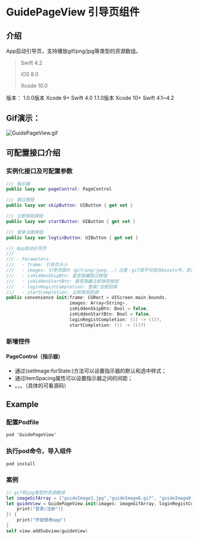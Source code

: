 # GuidePageView 引导页组件
## 介绍
App启动引导页，支持播放gif/png/jpg等类型的资源数组。


> Swift 4.2
>
> iOS 8.0
>
> Xcode 10.0
>

版本：
1.0.0版本  Xcode 9+  Swift 4.0
1.1.0版本  Xcode 10+  Swift 4.1~4.2

## Gif演示：

![GuidePageView.gif](http://upload-images.jianshu.io/upload_images/877439-71f9a9a8c30aa7ec.gif?imageMogr2/auto-orient/strip%7CimageView2/2/w/1240)


## 可配置接口介绍

### 实例化接口及可配置参数

```Swift
/// 指示器
public lazy var pageControl: PageControl

/// 跳过按钮
public lazy var skipButton: UIButton { get set }

/// 立即体验按钮
public lazy var startButton: UIButton { get set }

/// 登录注册按钮
public lazy var logtinButton: UIButton { get set }

/// App启动引导页
///
/// - Parameters:
///   - frame: 引导页大小
///   - images: 引导页图片（gif/png/jpeg...）注意：gif图不可放在Assets中，否则加载不出来（建议引导页的图片都不要放在Assets文件中，因为使用imageName加载时，系统会缓存图片，造成内存暴增）
///   - isHiddenSkipBtn: 是否隐藏跳过按钮
///   - isHiddenStartBtn: 是否隐藏立即体验按钮
///   - loginRegistCompletion: 登录/注册回调
///   - startCompletion: 立即体验回调
public convenience init(frame: CGRect = UIScreen.main.bounds,
                        images: Array<String>,
                        isHiddenSkipBtn: Bool = false,
                        isHiddenStartBtn: Bool = false,
                        loginRegistCompletion: (() -> ())?,
                        startCompletion: (() -> ())?)

```

### 新增控件
#### PageControl（指示器）
- 通过(setImage:forState:)方法可以设置指示器的默认和选中样式；
- 通过itemSpacing属性可以设置指示器之间的间距；
- 。。。（具体的可看源码）

## Example

### 配置Podfile

```Swift
pod 'GuidePageView'
```

### 执行pod命令，导入组件

```Swift
pod install
```
### 案例

```Swift
// gif和jpg类型的资源数组
let imageGifArray = ["guideImage1.jpg","guideImage6.gif", "guideImage8.gif", "guideImage2.jpg","guideImage7.gif", "guideImage5.jpg"]
let guideView = GuidePageView.init(images: imageGifArray, loginRegistCompletion: {
    print("登录/注册")}
}) {
    print("开始使用app")
}
self.view.addSubview(guideView)
```
